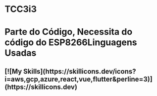 # TCC3i3

<h1>Parte do Código, Necessita do código do ESP8266</h1:

<h2>Linguagens Usadas<h2>
[![My Skills](https://skillicons.dev/icons?i=aws,gcp,azure,react,vue,flutter&perline=3)](https://skillicons.dev)

